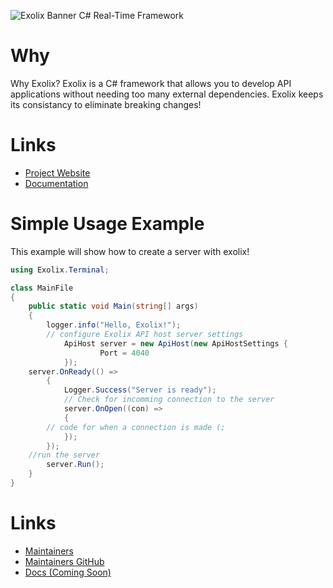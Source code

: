 ![Exolix Banner](https://github.com/AxeriDev/Exolix/blob/master/ExolixBanner.png?raw=true)
C# Real-Time Framework

# Why
Why Exolix? Exolix is a C# framework that allows you to develop API applications without needing too many external dependencies. Exolix keeps its consistancy to eliminate breaking changes! 

# Links
 - [Project Website](https://axeri.net/projects/exolix)
 - [Documentation](https://axeri.net/docs/exolix)

# Simple Usage Example
This example will show how to create a server with exolix!

```cs
using Exolix.Terminal;

class MainFile 
{
	public static void Main(string[] args)
	{
		logger.info("Hello, Exolix!");
		// configure Exolix API host server settings
        	ApiHost server = new ApiHost(new ApiHostSettings { 
            		Port = 4040
        	});
	server.OnReady(() =>
        {
            Logger.Success("Server is ready");
            // Check for incomming connection to the server
            server.OnOpen((con) =>
            {
	    // code for when a connection is made (;
            });
        });
	//run the server
        server.Run();
	}
}
```

# Links
 - [Maintainers](https://axeri.net/staff/developers)
 - [Maintainers GitHub](https://github.com/axeridev)
 - [Docs (Coming Soon)](https://github.com/AxeriDev/Exolix/wiki)
